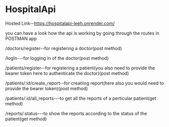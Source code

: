 # HospitalApi
Hosted Link--https://hospitalapi-leeh.onrender.com/

you can have a look how the api is working by going through the routes in POSTMAN app

 /doctors/register--for registering a doctor(post method)
 
 /logIn---for logging in of the doctor(post method)
 
 /patients/register--for registering a patient(you also need to provide the bearer token here to authenticate the doctor)(post method)
 
 /patients/:id/create_report--for creatiing report(here also you would need to provide the bearer token)(post method)
 
 /patients/:id/all_reports---to get all the reports of a perticular patient(get method)
 
 /reports/:status---to show the reports according to the status of the patient(get method)
